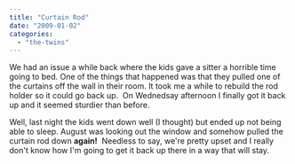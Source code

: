 ```yaml
---
title: "Curtain Rod"
date: "2009-01-02"
categories: 
  - "the-twins"
---
```


We had an issue a while back where the kids gave a sitter a horrible time going to bed. One of the things that happened was that they pulled one of the curtains off the wall in their room. It took me a while to rebuild the rod holder so it could go back up.  On Wednedsay afternoon I finally got it back up and it seemed sturdier than before.

Well, last night the kids went down well (I thought) but ended up not being able to sleep. August was looking out the window and somehow pulled the curtain rod down **again!**  Needless to say, we're pretty upset and I really don't know how I'm going to get it back up there in a way that will stay.
